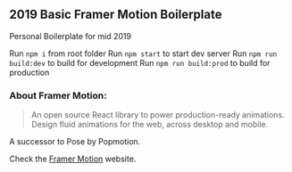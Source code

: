 ## 2019 Basic Framer Motion Boilerplate

Personal Boilerplate for mid 2019

Run ```npm i``` from root folder
Run ```npm start``` to start dev server
Run ```npm run build:dev``` to build for development
Run ```npm run build:prod``` to build for production

### About Framer Motion:
> An open source React library to power production-ready animations. Design fluid animations for the web, across desktop and mobile.

A successor to Pose by Popmotion.

Check the [Framer Motion](https://www.framer.com/motion/) website.




